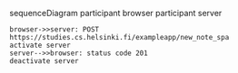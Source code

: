 sequenceDiagram
    participant browser
    participant server
    
    browser->>server: POST https://studies.cs.helsinki.fi/exampleapp/new_note_spa
    activate server
    server-->>browser: status code 201
    deactivate server
    
